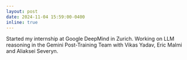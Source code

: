 ```yaml
---
layout: post
date: 2024-11-04 15:59:00-0400
inline: true
---
```


Started my internship at Google DeepMind in Zurich. Working on LLM reasoning in the Gemini Post-Training Team with Vikas Yadav, Eric Malmi and Aliaksei Severyn.
